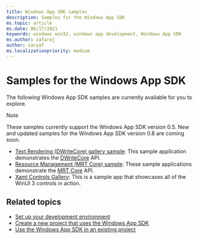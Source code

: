 ```yaml
---
title: Windows App SDK samples 
description: Samples for the Windows App SDK 
ms.topic: article
ms.date: 06/17/2021
keywords: windows win32, windows app development, Windows App SDK 
ms.author: zafaraj
author: zaryaf
ms.localizationpriority: medium
---
```


# Samples for the Windows App SDK

The following Windows App SDK samples are currently available for you to explore.

> [!NOTE]
> These samples currently support the Windows App SDK version 0.5. New and updated samples for the Windows App SDK version 0.8 are coming soon.

- [Text Rendering (DWriteCore) gallery sample](https://github.com/microsoft/WindowsAppSDK-Samples/tree/main/Samples/TextRendering): This sample application demonstrates the [DWriteCore](dwritecore.md) API.
- [Resource Management (MRT Core) sample](https://github.com/microsoft/Project-Reunion-Samples/tree/main/Samples/ResourceManagement): These sample applications demonstrate the [MRT Core](mrtcore/mrtcore-overview.md) API.
- [Xaml Controls Gallery](https://aka.ms/winui3/xcg): This is a sample app that showcases all of the WinUI 3 controls in action.

## Related topics

- [Set up your development environment](set-up-your-development-environment.md)
- [Create a new project that uses the Windows App SDK](../winui/winui3/create-your-first-winui3-app.md)
- [Use the Windows App SDK in an existing project](use-windows-app-sdk-in-existing-project.md)
